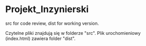 # Projekt_Inzynierski

src for code review,
dist for working version.


Czytelne pliki znajdują się w folderze "src".
Plik urochomieniowy (index.html) zawiera folder "dist".
